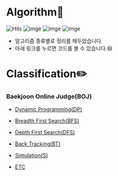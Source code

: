 # Algorithm:star2:

![Hits](https://hits.seeyoufarm.com/api/count/incr/badge.svg?url=https%3A%2F%2Fgithub.com%2Fmsmn1729%2FAlgorithm&count_bg=%2306A1F1&title_bg=%23555555&icon=iconify.svg&icon_color=%23FFFFFF&title=hits&edge_flat=false)
![imge](https://img.shields.io/badge/ProjectType-SingleStudy-green)
![imge](https://img.shields.io/badge/Language-c++-yellow)
![imge](https://img.shields.io/badge/Tools-Xcode-red)

- 알고리즘 종류별로 정리를 해두었습니다.
- 아래 링크를 누르면 코드를 볼 수 있습니다.😄

# Classification:pencil2:

### Baekjoon Online Judge(BOJ)
- [Dynamic Programming(DP)](https://github.com/msmn1729/Algorithm/tree/master/BOJ/DynamicProgramming(DP))
- [Breadth First Search(BFS)](https://github.com/msmn1729/Algorithm/tree/master/BOJ/BreadthFirstSearch(BFS))
- [Depth First Search(DFS)](https://github.com/msmn1729/Algorithm/tree/master/BOJ/DepthFirstSearch(DFS))
- [Back Tracking(BT)](https://github.com/msmn1729/Algorithm/tree/master/BOJ/BackTracking(BT))
- [Simulation(S)](https://github.com/msmn1729/Algorithm/tree/master/BOJ/Simulation(S))

- [ETC](https://github.com/msmn1729/Algorithm/tree/master/BOJ/ETC)
